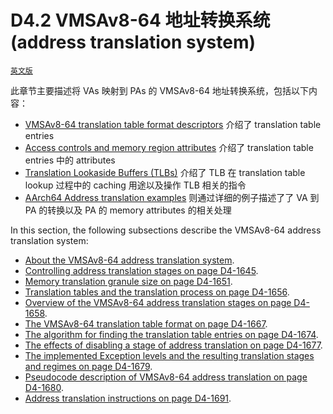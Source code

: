 # D4.2 VMSAv8-64 地址转换系统 (address translation system)

[`英文版`](../../zh/chapter_d4/d42_the_vmsav8-64_address_translation_system.html)

此章节主要描述将 VAs 映射到 PAs 的 VMSAv8-64 地址转换系统，包括以下内容：

 * [VMSAv8-64 translation table format descriptors](#) 介绍了 translation table entries
 * [Access controls and memory region attributes](#) 介绍了 translation table entries 中的 attributes
 * [Translation Lookaside Buffers (TLBs)](#) 介绍了 TLB 在 translation table lookup 过程中的 caching 用途以及操作 TLB 相关的指令
 * [AArch64 Address translation examples](#) 则通过详细的例子描述了了 VA 到 PA 的转换以及 PA 的 memory attributes 的相关处理

In this section, the following subsections describe the VMSAv8-64 address translation system:
 * [About the VMSAv8-64 address translation system](#).
 * [Controlling address translation stages on page D4-1645](#).
 * [Memory translation granule size on page D4-1651](#).
 * [Translation tables and the translation process on page D4-1656](#).
 * [Overview of the VMSAv8-64 address translation stages on page D4-1658](#).
 * [The VMSAv8-64 translation table format on page D4-1667](#).
 * [The algorithm for finding the translation table entries on page D4-1674](#).
 * [The effects of disabling a stage of address translation on page D4-1677](#).
 * [The implemented Exception levels and the resulting translation stages and regimes on page D4-1679](#).
 * [Pseudocode description of VMSAv8-64 address translation on page D4-1680](#).
 * [Address translation instructions on page D4-1691](#).

